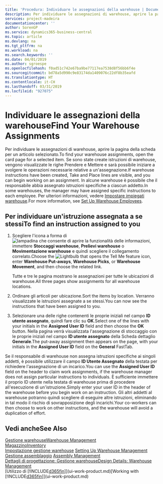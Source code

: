 ```yaml
---
title: 'Procedura: Individuare le assegnazioni della warehouse | Documenti Microsoft'
description: Per individuare le assegnazioni di warehouse, aprire la pagina della scheda per un articolo selezionato. Se sono state create istruzioni di warehouse, vengono visualizzate le righe Prendere e Mettere e sarà possibile iniziare a svolgere le operazioni necessarie relative a un'assegnazione. In alcune warehouse è possibile che il responsabile abbia assegnato istruzioni specifiche a ciascun addetto.
services: project-madeira
documentationcenter: ''
author: SorenGP
ms.service: dynamics365-business-central
ms.topic: article
ms.devlang: na
ms.tgt_pltfrm: na
ms.workload: na
ms.search.keywords: ''
ms.date: 04/01/2019
ms.author: sgroespe
ms.openlocfilehash: f0ad51c742e67ba9be77117ea7538d8f56bb6f4e
ms.sourcegitcommit: bd78a5d990c9e83174da1409076c22df8b35eafd
ms.translationtype: HT
ms.contentlocale: it-CH
ms.lasthandoff: 03/31/2019
ms.locfileid: "927075"
---
```

# <a name="find-your-warehouse-assignments"></a><span data-ttu-id="7b220-105">Individuare le assegnazioni della warehouse</span><span class="sxs-lookup"><span data-stu-id="7b220-105">Find Your Warehouse Assignments</span></span>
<span data-ttu-id="7b220-106">Per individuare le assegnazioni di warehouse, aprire la pagina della scheda per un articolo selezionato.</span><span class="sxs-lookup"><span data-stu-id="7b220-106">To find your warehouse assignments, open the card page for a selected item.</span></span> <span data-ttu-id="7b220-107">Se sono state create istruzioni di warehouse, vengono visualizzate le righe Prendere e Mettere e sarà possibile iniziare a svolgere le operazioni necessarie relative a un'assegnazione.</span><span class="sxs-lookup"><span data-stu-id="7b220-107">If warehouse instructions have been created, Take and Place lines are visible, and you can begin working on an assignment.</span></span> <span data-ttu-id="7b220-108">In alcune warehouse è possibile che il responsabile abbia assegnato istruzioni specifiche a ciascun addetto.</span><span class="sxs-lookup"><span data-stu-id="7b220-108">In some warehouses, the manager may have assigned specific instructions to each employee.</span></span> <span data-ttu-id="7b220-109">Per ulteriori informazioni, vedere [Impostare impiegati warehouse](warehouse-how-to-set-up-warehouse-employees.md).</span><span class="sxs-lookup"><span data-stu-id="7b220-109">For more information, see [Set Up Warehouse Employees](warehouse-how-to-set-up-warehouse-employees.md).</span></span>

## <a name="to-find-an-instruction-assigned-to-you"></a><span data-ttu-id="7b220-110">Per individuare un'istruzione assegnata a se stessi</span><span class="sxs-lookup"><span data-stu-id="7b220-110">To find an instruction assigned to you</span></span>  
1.  <span data-ttu-id="7b220-111">Scegliere l'icona a forma di ![lampadina che consente di aprire la funzionalità delle informazioni](media/ui-search/search_small.png "Informazioni sull'operazione che si desidera eseguire"), immettere **Stoccaggi warehouse**, **Prelievi warehouse** o **Movimentazione warehouse** e quindi scegliere il collegamento correlato.</span><span class="sxs-lookup"><span data-stu-id="7b220-111">Choose the ![Lightbulb that opens the Tell Me feature](media/ui-search/search_small.png "Tell me what you want to do") icon, enter **Warehouse Put-aways**, **Warehouse Picks**, or **Warehouse Movement**, and then choose the related link.</span></span>

    <span data-ttu-id="7b220-112">Tutte e tre le pagina mostrano le assegnazioni per tutte le ubicazioni di warehouse.</span><span class="sxs-lookup"><span data-stu-id="7b220-112">All three pages show assignments for all warehouse locations.</span></span>  

2. <span data-ttu-id="7b220-113">Ordinare gli articoli per ubicazione.</span><span class="sxs-lookup"><span data-stu-id="7b220-113">Sort the items by location.</span></span> <span data-ttu-id="7b220-114">Verranno visualizzate le istruzioni assegnate a se stessi.</span><span class="sxs-lookup"><span data-stu-id="7b220-114">You can now see the instructions that have been assigned to you.</span></span>  
3. <span data-ttu-id="7b220-115">Selezionare una delle righe contenenti le proprie iniziali nel campo **ID utente assegnato**, quindi fare clic su **OK**.</span><span class="sxs-lookup"><span data-stu-id="7b220-115">Select one of the lines with your initials in the **Assigned User ID** field and then choose the **OK** button.</span></span> <span data-ttu-id="7b220-116">Nella pagina verrà visualizzata l'assegnazione di stoccaggio con le proprie iniziali nel campo **ID utente assegnato** della Scheda dettaglio **Generale**.</span><span class="sxs-lookup"><span data-stu-id="7b220-116">The put-away assignment then appears on the page, with your initials in the **Assigned User ID** field on the **General** FastTab.</span></span>  

<span data-ttu-id="7b220-117">Se il responsabile di warehouse non assegna istruzioni specifiche ai singoli addetti, è possibile utilizzare il campo **ID Utente Assegnato** della testata per richiedere l'assegnazione di un incarico.</span><span class="sxs-lookup"><span data-stu-id="7b220-117">You can use the **Assigned User ID** field on the header to claim work assignments, if the warehouse manager does not assign particular instructions to individuals.</span></span> <span data-ttu-id="7b220-118">È sufficiente immettere il proprio ID utente nella testata di warehouse prima di procedere all'esecuzione di un'istruzione.</span><span class="sxs-lookup"><span data-stu-id="7b220-118">Simply enter your user ID in the header of the warehouse before you begin work on an instruction.</span></span> <span data-ttu-id="7b220-119">Gli altri addetti al warehouse potranno quindi scegliere di eseguire altre istruzioni, eliminando in tal modo il rischio di sovrapposizione degli incarichi.</span><span class="sxs-lookup"><span data-stu-id="7b220-119">Your co-workers can then choose to work on other instructions, and the warehouse will avoid a duplication of effort.</span></span>  

## <a name="see-also"></a><span data-ttu-id="7b220-120">Vedi anche</span><span class="sxs-lookup"><span data-stu-id="7b220-120">See Also</span></span>  
[<span data-ttu-id="7b220-121">Gestione warehouse</span><span class="sxs-lookup"><span data-stu-id="7b220-121">Warehouse Management</span></span>](warehouse-manage-warehouse.md)  
[<span data-ttu-id="7b220-122">Magazzino</span><span class="sxs-lookup"><span data-stu-id="7b220-122">Inventory</span></span>](inventory-manage-inventory.md)  
<span data-ttu-id="7b220-123">[Impostazione gestione warehouse](warehouse-setup-warehouse.md)   </span><span class="sxs-lookup"><span data-stu-id="7b220-123">[Setting Up Warehouse Management](warehouse-setup-warehouse.md)   </span></span>  
<span data-ttu-id="7b220-124">[Gestione assemblaggio](assembly-assemble-items.md)  </span><span class="sxs-lookup"><span data-stu-id="7b220-124">[Assembly Management](assembly-assemble-items.md)  </span></span>  
[<span data-ttu-id="7b220-125">Dettagli di progettazione: Gestione warehouse</span><span class="sxs-lookup"><span data-stu-id="7b220-125">Design Details: Warehouse Management</span></span>](design-details-warehouse-management.md)  
<span data-ttu-id="7b220-126">[Utilizzo di [!INCLUDE[d365fin](includes/d365fin_md.md)]](ui-work-product.md)</span><span class="sxs-lookup"><span data-stu-id="7b220-126">[Working with [!INCLUDE[d365fin](includes/d365fin_md.md)]](ui-work-product.md)</span></span> 
